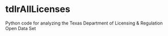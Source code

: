 # tdlrAllLicenses
Python code for analyzing the Texas Department of Licensing &amp; Regulation Open Data Set
